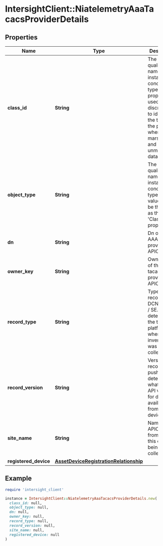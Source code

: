 # IntersightClient::NiatelemetryAaaTacacsProviderDetails

## Properties

| Name | Type | Description | Notes |
| ---- | ---- | ----------- | ----- |
| **class_id** | **String** | The fully-qualified name of the instantiated, concrete type. This property is used as a discriminator to identify the type of the payload when marshaling and unmarshaling data. | [default to &#39;niatelemetry.AaaTacacsProviderDetails&#39;] |
| **object_type** | **String** | The fully-qualified name of the instantiated, concrete type. The value should be the same as the &#39;ClassId&#39; property. | [default to &#39;niatelemetry.AaaTacacsProviderDetails&#39;] |
| **dn** | **String** | Dn of the AAA tacacs provider in APIC. | [optional] |
| **owner_key** | **String** | Owner Key of the AAA tacacs provider in APIC. | [optional] |
| **record_type** | **String** | Type of record DCNM / APIC / SE. This determines the type of platform where inventory was collected. | [optional] |
| **record_version** | **String** | Version of record being pushed. This determines what was the API version for data available from the device. | [optional] |
| **site_name** | **String** | Name of the APIC site from which this data is being collected. | [optional] |
| **registered_device** | [**AssetDeviceRegistrationRelationship**](AssetDeviceRegistrationRelationship.md) |  | [optional] |

## Example

```ruby
require 'intersight_client'

instance = IntersightClient::NiatelemetryAaaTacacsProviderDetails.new(
  class_id: null,
  object_type: null,
  dn: null,
  owner_key: null,
  record_type: null,
  record_version: null,
  site_name: null,
  registered_device: null
)
```

